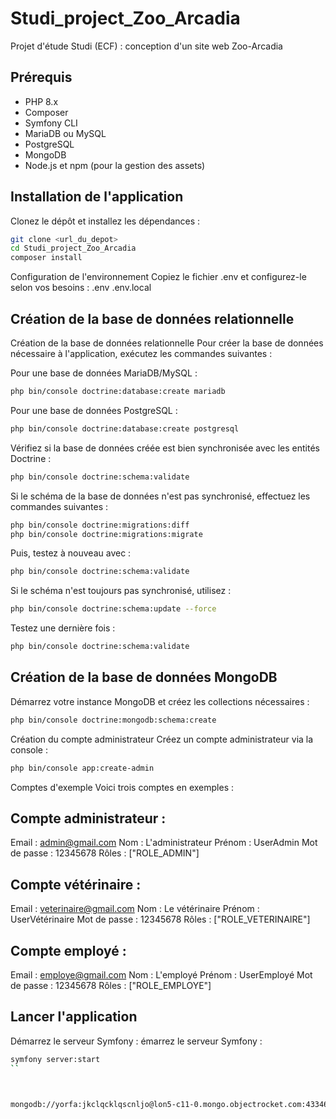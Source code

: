 # Studi_project_Zoo_Arcadia
Projet d'étude Studi (ECF) : conception d'un site web Zoo-Arcadia

## Prérequis

- PHP 8.x
- Composer
- Symfony CLI
- MariaDB ou MySQL
- PostgreSQL
- MongoDB
- Node.js et npm (pour la gestion des assets)

## Installation de l'application

Clonez le dépôt et installez les dépendances :

```bash
git clone <url_du_depot>
cd Studi_project_Zoo_Arcadia
composer install
```

Configuration de l'environnement
Copiez le fichier .env et configurez-le selon vos besoins : .env .env.local

## Création de la base de données relationnelle


Création de la base de données relationnelle
Pour créer la base de données nécessaire à l'application, exécutez les commandes suivantes :

Pour une base de données MariaDB/MySQL :

```bash
php bin/console doctrine:database:create mariadb
```

Pour une base de données PostgreSQL :

```bash
php bin/console doctrine:database:create postgresql  
```

Vérifiez si la base de données créée est bien synchronisée avec les entités Doctrine :

```bash
php bin/console doctrine:schema:validate
```

Si le schéma de la base de données n'est pas synchronisé, effectuez les commandes suivantes :

```bash
php bin/console doctrine:migrations:diff
php bin/console doctrine:migrations:migrate
```

Puis, testez à nouveau avec :

```bash
php bin/console doctrine:schema:validate
```
Si le schéma n'est toujours pas synchronisé, utilisez :

```bash
php bin/console doctrine:schema:update --force
```
Testez une dernière fois :

```bash
php bin/console doctrine:schema:validate
```

## Création de la base de données MongoDB

Démarrez votre instance MongoDB et créez les collections nécessaires :

```bash
php bin/console doctrine:mongodb:schema:create
```

Création du compte administrateur
Créez un compte administrateur via la console :

```bash
php bin/console app:create-admin
```

Comptes d'exemple
Voici trois comptes en exemples :

## Compte administrateur :

Email : admin@gmail.com
Nom : L'administrateur
Prénom : UserAdmin
Mot de passe : 12345678
Rôles : ["ROLE_ADMIN"]

## Compte vétérinaire :

Email : veterinaire@gmail.com
Nom : Le vétérinaire
Prénom : UserVétérinaire
Mot de passe : 12345678
Rôles : ["ROLE_VETERINAIRE"]

## Compte employé :

Email : employe@gmail.com
Nom : L'employé
Prénom : UserEmployé
Mot de passe : 12345678
Rôles : ["ROLE_EMPLOYE"]




## Lancer l'application
Démarrez le serveur Symfony :
émarrez le serveur Symfony :

```bash
symfony server:start   
``



mongodb://yorfa:jkclqcklqscnljo@lon5-c11-0.mongo.objectrocket.com:43346,lon5-c11-2.mongo.objectrocket.com:43346,lon5-c11-1.mongo.objectrocket.com:43346/arcadia_db?replicaSet=6e7fc8147272400493ad64aca2340701